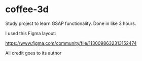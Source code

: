 # coffee-3d
Study project to learn GSAP functionality.
Done in like 3 hours.

I used this Figma layout:

https://www.figma.com/community/file/1130098632313152474

All credit goes to its author



